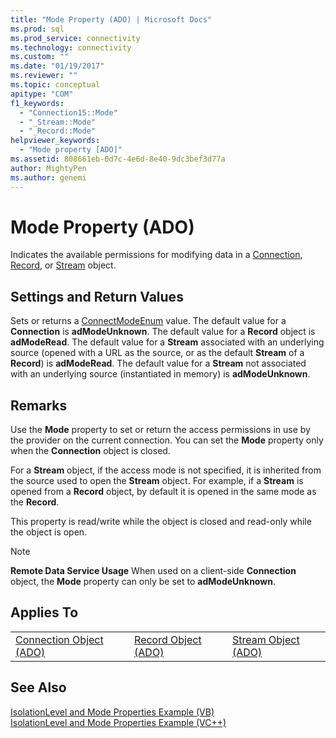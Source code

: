 ```yaml
---
title: "Mode Property (ADO) | Microsoft Docs"
ms.prod: sql
ms.prod_service: connectivity
ms.technology: connectivity
ms.custom: ""
ms.date: "01/19/2017"
ms.reviewer: ""
ms.topic: conceptual
apitype: "COM"
f1_keywords: 
  - "Connection15::Mode"
  - "_Stream::Mode"
  - "_Record::Mode"
helpviewer_keywords: 
  - "Mode property [ADO]"
ms.assetid: 808661eb-0d7c-4e6d-8e40-9dc3bef3d77a
author: MightyPen
ms.author: genemi
---
```

# Mode Property (ADO)
Indicates the available permissions for modifying data in a [Connection](../../../ado/reference/ado-api/connection-object-ado.md), [Record](../../../ado/reference/ado-api/record-object-ado.md), or [Stream](../../../ado/reference/ado-api/stream-object-ado.md) object.  
  
## Settings and Return Values  
 Sets or returns a [ConnectModeEnum](../../../ado/reference/ado-api/connectmodeenum.md) value. The default value for a **Connection** is **adModeUnknown**. The default value for a **Record** object is **adModeRead**. The default value for a **Stream** associated with an underlying source (opened with a URL as the source, or as the default **Stream** of a **Record**) is **adModeRead**. The default value for a **Stream** not associated with an underlying source (instantiated in memory) is **adModeUnknown**.  
  
## Remarks  
 Use the **Mode** property to set or return the access permissions in use by the provider on the current connection. You can set the **Mode** property only when the **Connection** object is closed.  
  
 For a **Stream** object, if the access mode is not specified, it is inherited from the source used to open the **Stream** object. For example, if a **Stream** is opened from a **Record** object, by default it is opened in the same mode as the **Record**.  
  
 This property is read/write while the object is closed and read-only while the object is open.  
  
> [!NOTE]
>  **Remote Data Service Usage** When used on a client-side **Connection** object, the **Mode** property can only be set to **adModeUnknown**.  
  
## Applies To  
  
||||  
|-|-|-|  
|[Connection Object (ADO)](../../../ado/reference/ado-api/connection-object-ado.md)|[Record Object (ADO)](../../../ado/reference/ado-api/record-object-ado.md)|[Stream Object (ADO)](../../../ado/reference/ado-api/stream-object-ado.md)|  
  
## See Also  
 [IsolationLevel and Mode Properties Example (VB)](../../../ado/reference/ado-api/isolationlevel-and-mode-properties-example-vb.md)   
 [IsolationLevel and Mode Properties Example (VC++)](../../../ado/reference/ado-api/isolationlevel-and-mode-properties-example-vc.md)   
